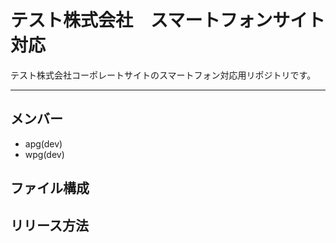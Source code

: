 # テスト株式会社　スマートフォンサイト対応
テスト株式会社コーポレートサイトのスマートフォン対応用リポジトリです。

---

## メンバー
* apg(dev)
* wpg(dev)

## ファイル構成

## リリース方法
